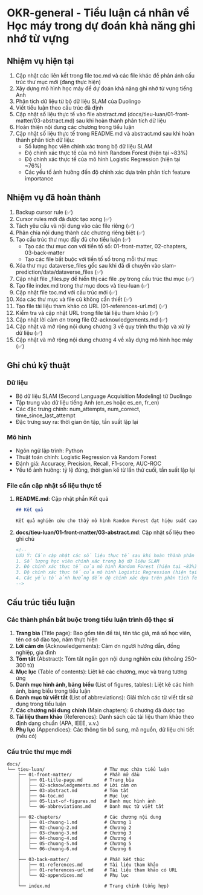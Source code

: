 # OKR-general - Tiểu luận cá nhân về Học máy trong dự đoán khả năng ghi nhớ từ vựng

## Nhiệm vụ hiện tại

1. Cập nhật các liên kết trong file toc.md và các file khác để phản ánh cấu trúc thư mục mới (đang thực hiện)
2. Xây dựng mô hình học máy để dự đoán khả năng ghi nhớ từ vựng tiếng Anh
3. Phân tích dữ liệu từ bộ dữ liệu SLAM của Duolingo
4. Viết tiểu luận theo cấu trúc đã định
5. Cập nhật số liệu thực tế vào file abstract.md (docs/tieu-luan/01-front-matter/03-abstract.md) sau khi hoàn thành phân tích dữ liệu
6. Hoàn thiện nội dung các chương trong tiểu luận
7. Cập nhật số liệu thực tế trong README.md và abstract.md sau khi hoàn thành phân tích dữ liệu:
    - Số lượng học viên chính xác trong bộ dữ liệu SLAM
    - Độ chính xác thực tế của mô hình Random Forest (hiện tại ~83%)
    - Độ chính xác thực tế của mô hình Logistic Regression (hiện tại ~76%)
    - Các yếu tố ảnh hưởng đến độ chính xác dựa trên phân tích feature importance

## Nhiệm vụ đã hoàn thành

1. Backup cursor rule (✅)
2. Cursor rules mới đã được tạo xong (✅)
3. Tách yêu cầu và nội dung vào các file riêng (✅)
4. Phân chia nội dung thành các chương riêng biệt (✅)
5. Tạo cấu trúc thư mục đầy đủ cho tiểu luận (✅)
    - Tạo các thư mục con với tiền tố số: 01-front-matter, 02-chapters, 03-back-matter
    - Tạo các file bắt buộc với tiền tố số trong mỗi thư mục
6. Xóa thư mục dataverse_files gốc sau khi đã di chuyển vào slam-prediction/data/dataverse_files (✅)
7. Cập nhật file \_files.py để hiển thị các file .py trong cấu trúc thư mục (✅)
8. Tạo file index.md trong thư mục docs và tieu-luan (✅)
9. Cập nhật file toc.md với cấu trúc mới (✅)
10. Xóa các thư mục và file cũ không cần thiết (✅)
11. Tạo file tài liệu tham khảo có URL (01-references-url.md) (✅)
12. Kiểm tra và cập nhật URL trong file tài liệu tham khảo (✅)
13. Cập nhật lời cảm ơn trong file 02-acknowledgements.md (✅)
14. Cập nhật và mở rộng nội dung chương 3 về quy trình thu thập và xử lý dữ liệu (✅)
15. Cập nhật và mở rộng nội dung chương 4 về xây dựng mô hình học máy (✅)

## Ghi chú kỹ thuật

### Dữ liệu

-   Bộ dữ liệu SLAM (Second Language Acquisition Modeling) từ Duolingo
-   Tập trung vào dữ liệu tiếng Anh (en_es hoặc es_en, fr_en)
-   Các đặc trưng chính: num_attempts, num_correct, time_since_last_attempt
-   Đặc trưng suy ra: thời gian ôn tập, tần suất lặp lại

### Mô hình

-   Ngôn ngữ lập trình: Python
-   Thuật toán chính: Logistic Regression và Random Forest
-   Đánh giá: Accuracy, Precision, Recall, F1-score, AUC-ROC
-   Yếu tố ảnh hưởng: tỷ lệ đúng, thời gian kể từ lần thử cuối, tần suất lặp lại

### File cần cập nhật số liệu thực tế

1. **README.md**: Cập nhật phần Kết quả

    ```markdown
    ## Kết quả

    Kết quả nghiên cứu cho thấy mô hình Random Forest đạt hiệu suất cao hơn với độ chính xác khoảng 83%, trong khi Logistic Regression đạt khoảng 76%. Các yếu tố ảnh hưởng đến độ chính xác bao gồm tần suất lặp lại và thời gian ôn tập.
    ```

2. **docs/tieu-luan/01-front-matter/03-abstract.md**: Cập nhật số liệu theo ghi chú
    ```markdown
    <!--
    LƯU Ý: Cần cập nhật các số liệu thực tế sau khi hoàn thành phân tích dữ liệu:
    1. Số lượng học viên chính xác trong bộ dữ liệu SLAM
    2. Độ chính xác thực tế của mô hình Random Forest (hiện tại ~83%)
    3. Độ chính xác thực tế của mô hình Logistic Regression (hiện tại ~76%)
    4. Các yếu tố ảnh hưởng đến độ chính xác dựa trên phân tích feature importance
    -->
    ```

## Cấu trúc tiểu luận

### Các thành phần bắt buộc trong tiểu luận trình độ thạc sĩ

1. **Trang bìa** (Title page): Bao gồm tên đề tài, tên tác giả, mã số học viên, tên cơ sở đào tạo, năm thực hiện
2. **Lời cảm ơn** (Acknowledgements): Cảm ơn người hướng dẫn, đồng nghiệp, gia đình
3. **Tóm tắt** (Abstract): Tóm tắt ngắn gọn nội dung nghiên cứu (khoảng 250-300 từ)
4. **Mục lục** (Table of contents): Liệt kê các chương, mục và trang tương ứng
5. **Danh mục hình ảnh, bảng biểu** (List of figures, tables): Liệt kê các hình ảnh, bảng biểu trong tiểu luận
6. **Danh mục từ viết tắt** (List of abbreviations): Giải thích các từ viết tắt sử dụng trong tiểu luận
7. **Các chương nội dung chính** (Main chapters): 6 chương đã được tạo
8. **Tài liệu tham khảo** (References): Danh sách các tài liệu tham khảo theo định dạng chuẩn (APA, IEEE, v.v.)
9. **Phụ lục** (Appendices): Các thông tin bổ sung, mã nguồn, dữ liệu chi tiết (nếu có)

### Cấu trúc thư mục mới

```
docs/
└── tieu-luan/                      # Thư mục chứa tiểu luận
    ├── 01-front-matter/            # Phần mở đầu
    │   ├── 01-title-page.md        # Trang bìa
    │   ├── 02-acknowledgements.md  # Lời cảm ơn
    │   ├── 03-abstract.md          # Tóm tắt
    │   ├── 04-toc.md               # Mục lục
    │   ├── 05-list-of-figures.md   # Danh mục hình ảnh
    │   └── 06-abbreviations.md     # Danh mục từ viết tắt
    │
    ├── 02-chapters/                # Các chương nội dung
    │   ├── 01-chuong-1.md          # Chương 1
    │   ├── 02-chuong-2.md          # Chương 2
    │   ├── 03-chuong-3.md          # Chương 3
    │   ├── 04-chuong-4.md          # Chương 4
    │   ├── 05-chuong-5.md          # Chương 5
    │   └── 06-chuong-6.md          # Chương 6
    │
    ├── 03-back-matter/             # Phần kết thúc
    │   ├── 01-references.md        # Tài liệu tham khảo
    │   ├── 01-references-url.md    # Tài liệu tham khảo có URL
    │   └── 02-appendices.md        # Phụ lục
    │
    └── index.md                    # Trang chính (tổng hợp)
```
